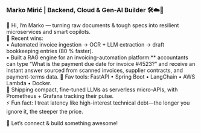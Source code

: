 ### Marko Mirić | Backend, Cloud & Gen-AI Builder 🛠️☁️🤖

👋  Hi, I’m Marko — turning raw documents & tough specs into resilient microservices and smart copilots.  
🧠  Recent wins:  
   • Automated invoice ingestion → OCR + LLM extraction → draft bookkeeping entries (80 % faster).  
   • Built a RAG engine for an invoicing-automation platform:** accountants can type “What is the payment due date for invoice #4523?” and receive an instant answer sourced from scanned invoices, supplier contracts, and payment-terms data.
🚀  Fav tools: FastAPI • Spring Boot • LangChain • AWS Lambda • Docker.  
🌱 Shipping compact, fine-tuned LLMs as serverless micro-APIs, with Prometheus + Grafana tracking their pulse.  
⚡ Fun fact: I treat latency like high-interest technical debt—the longer you ignore it, the steeper the price.

💌  Let’s connect & build something awesome!
